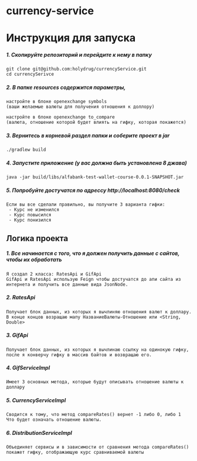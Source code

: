 # currency-service


# Инструкция для запуска #
##### 1. Скопируйте репозиторий и перейдите к нему в папку #####

    git clone git@github.com:holydrug/currencyService.git
    cd currencySerivce

##### 2. В папке resources содержится параметры, #####

    настройте в блоке openexchange symbols
    (ваши желаемые валюты для получения отношения к доллору)
    
    настройте в блоке openexchange to_compare
    (валюта, отношение которой будет влиять на гифку, которая покажется)
   
##### 3. Вернитесь в корневой раздел папки и соберите проект в jar #####

    ./gradlew build
   
##### 4. Запустите приложение (у вас должна быть установлена 8 джава) #####

    java -jar build/libs/alfabank-test-wallet-course-0.0.1-SNAPSHOT.jar

##### 5. Попробуйте достучатся по адрессу http://localhost:8080/check #####
    Если вы все сделали правильно, вы получите 3 варианта гифки:
     - Курс не изменился 
     - Курс повысился    
     - Курс понизился    

## Логика проекта ##
##### 1. Все начинается с того, что я должен получить данные с сайтов, чтобы их обработать #### 
    
    Я создал 2 класса: RatesApi и GifApi
    GifApi и RatesApi использую Feign чтобы достучатся до апи сайта из интернета и получить все данные вида JsonNode.

##### 2. RatesApi #### 

    Получает блок данных, из которых я вычлиняю отношения валют к доллару.
    В конце концов возращаю мапу НазваниеВалюты-Отношение или <String, Double>

##### 3. GifApi ####

    Получает блок данных, из которых я вычлинаю ссылку на одинокую гифку,
    после я конверчу гифку в массив байтов и возвращаю его.

##### 4. GifServiceImpl #####
    
    Имеет 3 основных метода, которые будут описывать отношение валюты к доллару
    
##### 5. CurrencyServiceImpl #####

    Сводится к тому, что метод compareRates() вернет -1 либо 0, либо 1
    Что будет означать отношение валюты.

##### 6. DistributionServiceImpl #####

    Объединяет сервисы и в зависимости от сравнения метода compareRates() 
    покажет гифку, отображающую курс сравниваемой валюты
